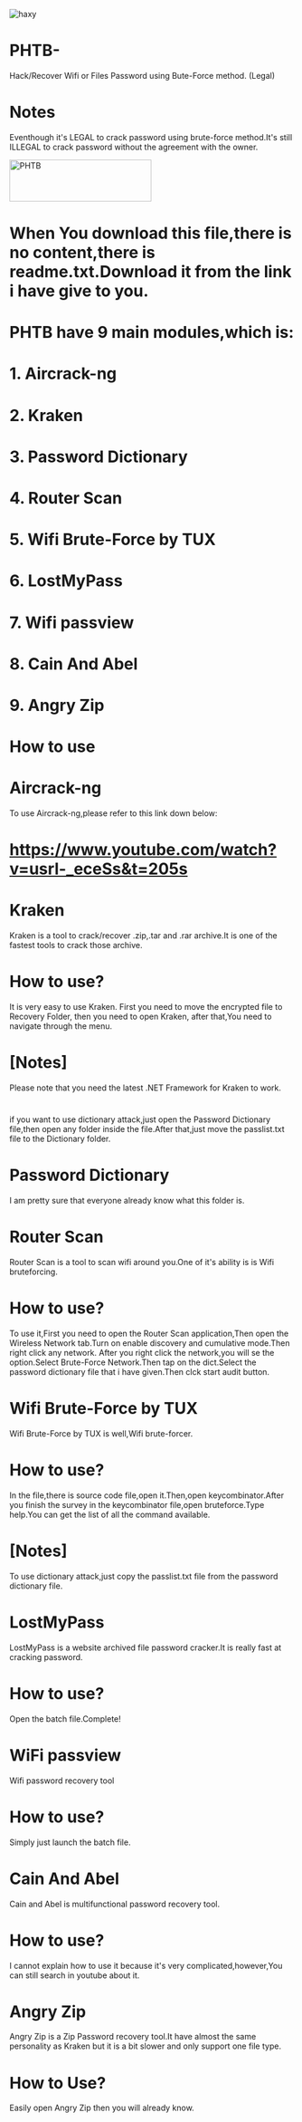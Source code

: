 ![haxy](https://github.com/TheGamerz29/thegamerz29.github.io/raw/images/hacking_code.jpg)

# PHTB-
Hack/Recover Wifi or Files Password using Bute-Force method. (Legal)

# Notes
Eventhough it's LEGAL to crack password using brute-force method.It's still ILLEGAL to crack password without the agreement with the owner.

<a href="https://github.com/TheGamerz29/PHTB-/releases/download/V1.36X/PHTB.V1.34.Release.Installer.zip" download="#PHTB">
  <img src="https://github.com/TheGamerz29/thegamerz29.github.io/raw/images/downloadbutton_30.png" alt="PHTB" width="251" height="74">
</a><br>

# When You download this file,there is no content,there is readme.txt.Download it from the link i have give to you.

# PHTB have 9 main modules,which is:
# 1. Aircrack-ng
# 2. Kraken
# 3. Password Dictionary
# 4. Router Scan
# 5. Wifi Brute-Force by TUX
# 6. LostMyPass
# 7. Wifi passview
# 8. Cain And Abel
# 9. Angry Zip

# How to use
# Aircrack-ng
To use Aircrack-ng,please refer to this link down below:
# https://www.youtube.com/watch?v=usrl-_eceSs&t=205s

# Kraken
Kraken is a tool to crack/recover .zip,.tar and .rar archive.It is one of the fastest tools to crack those archive.
# How to use?
It is very easy to use Kraken.
First you need to move the encrypted file to Recovery Folder,
then you need to open Kraken,
after that,You need to navigate through the menu.
# [Notes]
Please note that you need the latest .NET Framework for Kraken to work.
# 
if you want to use dictionary attack,just open the Password Dictionary file,then open any folder inside the file.After that,just move the passlist.txt file to the Dictionary folder.

# Password Dictionary
I am pretty sure that everyone already know what this folder is.

# Router Scan
Router Scan is a tool to scan wifi around you.One of it's ability is is Wifi bruteforcing.
# How to use?
To use it,First you need to open the Router Scan application,Then open the Wireless Network tab.Turn on enable discovery and cumulative mode.Then right click any network.
After you right click the network,you will se the option.Select Brute-Force Network.Then tap on the dict.Select the password dictionary file that i have given.Then clck start audit button.

# Wifi Brute-Force by TUX
Wifi Brute-Force by TUX is well,Wifi brute-forcer.
# How to use?
In the file,there is source code file,open it.Then,open keycombinator.After you finish the survey in the keycombinator file,open bruteforce.Type help.You can get the list of all the command available.
# [Notes]
To use dictionary attack,just copy the passlist.txt file from the password dictionary file.

# LostMyPass
LostMyPass is a website archived file password cracker.It is really fast at cracking password.
# How to use?
Open the batch file.Complete!

# WiFi passview
Wifi password recovery tool
# How to use?
Simply just launch the batch file.

# Cain And Abel
Cain and Abel is multifunctional password recovery tool.
# How to use?
I cannot explain how to use it because it's very complicated,however,You can still search in youtube
about it.

# Angry Zip
Angry Zip is a Zip Password recovery tool.It have almost the same personality as Kraken but it is a bit slower and only support one file type.
# How to Use?
Easily open Angry Zip then you will  already know.

